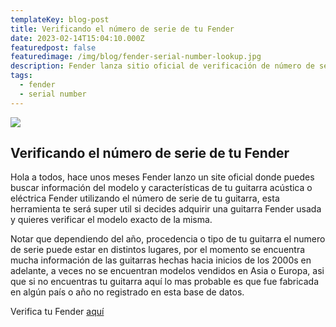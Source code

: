 ```yaml
---
templateKey: blog-post
title: Verificando el número de serie de tu Fender
date: 2023-02-14T15:04:10.000Z
featuredpost: false
featuredimage: /img/blog/fender-serial-number-lookup.jpg
description: Fender lanza sitio oficial de verificación de número de serie
tags:
  - fender
  - serial number
---
```

![](/img/blog/fender-serial-number-lookup.jpg)

## Verificando el número de serie de tu Fender

Hola a todos, hace unos meses Fender lanzo un site oficial donde puedes buscar información del modelo y características de tu guitarra acústica o eléctrica Fender utilizando el número de serie de tu guitarra, esta herramienta te será super util si decides adquirir una guitarra Fender usada y quieres verificar el modelo exacto de la misma.

Notar que dependiendo del año, procedencia o tipo de tu guitarra el numero de serie puede estar en distintos lugares, por el momento se encuentra mucha información de las guitarras hechas hacia inicios de los 2000s en adelante, a veces no se encuentran modelos vendidos en Asia o Europa, asi que si no encuentras tu guitarra aquí lo mas probable es que fue fabricada en algún país o año no registrado en esta base de datos.

Verifica tu Fender <a href="https://serialnumberlookup.fender.com/" target="_blank" rel="noopener">aquí</a>

